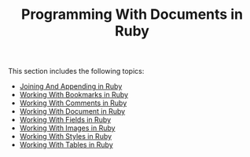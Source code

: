 ﻿---
title: Programming With Documents in Ruby
description: "Ruby: Working With Documents using Aspose.Words for Java."
type: docs
weight: 20
url: /java/programming-with-documents-in-ruby/
---

This section includes the following topics:

- [Joining And Appending in Ruby](/words/java/joining-and-appending-in-ruby/)
- [Working With Bookmarks in Ruby](/words/java/working-with-bookmarks-ruby/)
- [Working With Comments in Ruby](/words/java/working-with-comments-in-ruby/)
- [Working With Document in Ruby](/words/java/working-with-document-in-ruby/)
- [Working With Fields in Ruby](/words/java/working-with-fields-in-ruby/)
- [Working With Images in Ruby](/words/java/working-with-images-in-ruby/)
- [Working With Styles in Ruby](/words/java/working-with-styles-in-ruby/)
- [Working With Tables in Ruby](/words/java/working-with-tables-in-ruby/)
